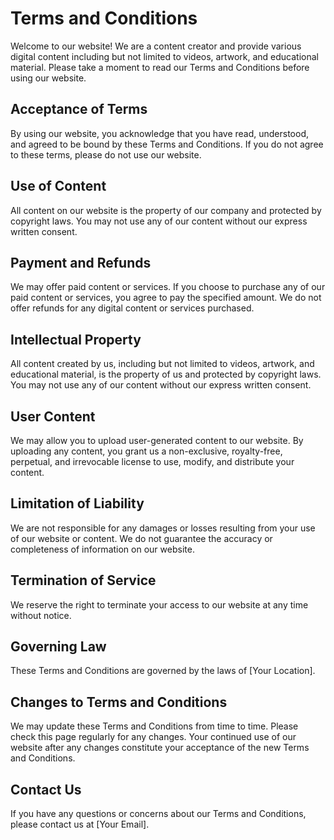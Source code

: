 # Terms and Conditions

Welcome to our website! We are a content creator and provide various digital content including but not limited to videos, artwork, and educational material. Please take a moment to read our Terms and Conditions before using our website.

## Acceptance of Terms

By using our website, you acknowledge that you have read, understood, and agreed to be bound by these Terms and Conditions. If you do not agree to these terms, please do not use our website.

## Use of Content

All content on our website is the property of our company and protected by copyright laws. You may not use any of our content without our express written consent.

## Payment and Refunds

We may offer paid content or services. If you choose to purchase any of our paid content or services, you agree to pay the specified amount. We do not offer refunds for any digital content or services purchased.

## Intellectual Property

All content created by us, including but not limited to videos, artwork, and educational material, is the property of us and protected by copyright laws. You may not use any of our content without our express written consent.

## User Content

We may allow you to upload user-generated content to our website. By uploading any content, you grant us a non-exclusive, royalty-free, perpetual, and irrevocable license to use, modify, and distribute your content.

## Limitation of Liability

We are not responsible for any damages or losses resulting from your use of our website or content. We do not guarantee the accuracy or completeness of information on our website.

## Termination of Service

We reserve the right to terminate your access to our website at any time without notice.

## Governing Law

These Terms and Conditions are governed by the laws of [Your Location].

## Changes to Terms and Conditions

We may update these Terms and Conditions from time to time. Please check this page regularly for any changes. Your continued use of our website after any changes constitute your acceptance of the new Terms and Conditions.

## Contact Us

If you have any questions or concerns about our Terms and Conditions, please contact us at [Your Email].
